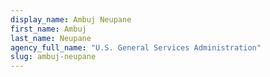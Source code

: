 ```yaml
---
display_name: Ambuj Neupane
first_name: Ambuj
last_name: Neupane
agency_full_name: "U.S. General Services Administration"
slug: ambuj-neupane
---
```


